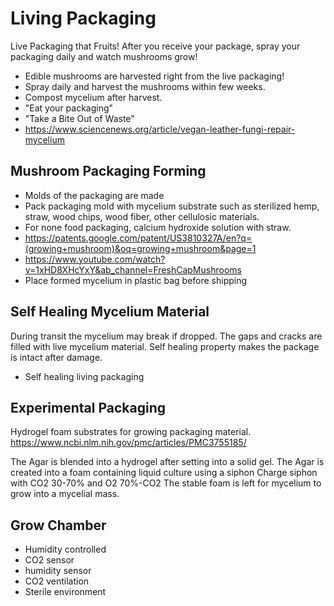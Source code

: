 # Living Packaging
Live Packaging that Fruits! After you receive your package, spray your packaging daily and watch mushrooms grow!

- Edible mushrooms are harvested right from the live packaging!
- Spray daily and harvest the mushrooms within few weeks.
- Compost mycelium after harvest.
- "Eat your packaging"
- "Take a Bite Out of Waste"
- https://www.sciencenews.org/article/vegan-leather-fungi-repair-mycelium

## Mushroom Packaging Forming

- Molds of the packaging are made
- Pack packaging mold with mycelium substrate such as sterilized hemp, straw, wood chips, wood fiber, other cellulosic materials.
- For none food packaging, calcium hydroxide solution with straw.
- https://patents.google.com/patent/US3810327A/en?q=(growing+mushroom)&oq=growing+mushroom&page=1
- https://www.youtube.com/watch?v=1xHD8XHcYxY&ab_channel=FreshCapMushrooms
- Place formed mycelium in plastic bag before shipping

## Self Healing Mycelium Material

During transit the mycelium may break if dropped. The gaps and cracks are filled with live mycelium material. Self healing property makes the package is intact after damage.

- Self healing living packaging

## Experimental Packaging

Hydrogel foam substrates for growing packaging material.
https://www.ncbi.nlm.nih.gov/pmc/articles/PMC3755185/

The Agar is blended into a hydrogel after setting into a solid gel.
The Agar is created into a foam containing liquid culture using a siphon
Charge siphon with CO2 30-70% and O2 70%-CO2
The stable foam is left for mycelium to grow into a mycelial mass.



## Grow Chamber

- Humidity controlled
- CO2 sensor
- humidity sensor
- CO2 ventilation
- Sterile environment
